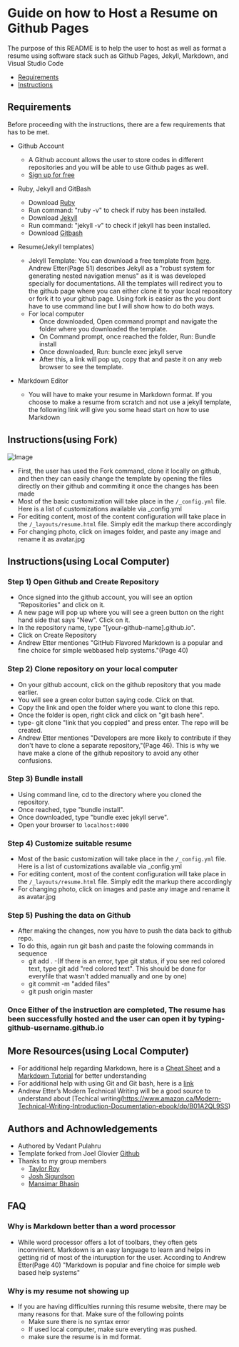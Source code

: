 
# Guide on how to Host a Resume on Github Pages

The purpose of this README is to help the user to host as well as format a resume using software stack such as Github Pages, Jekyll, Markdown, and Visual Studio Code

- [Requirements](#Requirements)
- [Instructions](#instructions)


## Requirements
Before proceeding with the instructions, there are a few requirements that has to be met.

- Github Account
  - A Github account allows the user to store codes in different repositories and you will be able to use Github pages as well.
  - [Sign up for free](https://www.github.com/)
 
- Ruby, Jekyll and GitBash
  - Download [Ruby](https://www.ruby-lang.org/en/downloads/)
  - Run command: "ruby -v" to check if ruby has been installed.
  - Download [Jekyll](https://jekyllrb.com/docs/installation/)
  - Run command: "jekyll -v" to check if jekyll has been installed.
  - Download [Gitbash](https://git-scm.com/downloads)
  
- Resume(Jekyll templates)
  - Jekyll Template: You can download a free template from [here](https://jekyllthemes.io/free). Andrew Etter(Page 51) describes Jekyll as a "robust system for generating nested navigation menus" as it is was developed specially for documentations. All the templates will redirect you to the github page where you can either clone it to your local repository or fork it to your github page. Using fork is easier as the you dont have to use command line but I will show how to do both ways.
  - For local computer
    - Once downloaded, Open command prompt and navigate the folder where you downloaded the template.
    - On Command prompt, once reached the folder, Run: Bundle install
    - Once downloaded, Run: buncle exec jekyll serve
    - After this, a link will pop up, copy that and paste it on any web browser to see the template.

- Markdown Editor
  - You will have to make your resume in Markdown format. If you choose to make a resume from scratch and not use a jekyll template, the following link will give you some head start on how to use Markdown
  

## Instructions(using Fork)
![Image](https://github.com/Vedant1206/Vedant1206.github.io/blob/gh-pages/images/Recording%202022-11-01%20at%2017.05.04.gif)

- First, the user has used the Fork command, clone it locally on github, and then they can easily change the template by opening the files directly on their github and commiting it once the changes has been made
- Most of the basic customization will take place in the `/_config.yml` file. Here is a list of customizations available via _config.yml
- For editing content, most of the content configuration will take place in the `/_layouts/resume.html` file. Simply edit the markup there accordingly
- For changing photo, click on images folder, and paste any image and rename it as avatar.jpg

## Instructions(using Local Computer)

### Step 1) Open Github and Create Repository
- Once signed into the github account, you will see an option "Repositories" and click on it.
- A new page will pop up where you will see a green button on the right hand side that says "New". Click on it.
- In the repository name, type "[your-github-name].github.io".
- Click on Create Repository
- Andrew Etter mentiones "GitHub Flavored Markdown is a popular and fine choice for simple webbased help systems."(Page 40)

### Step 2) Clone repository on your local computer
- On your github account, click on the github repository that you made earlier.
- You will see a green color button saying code. Click on that. 
- Copy the link and open the folder where you want to clone this repo.
- Once the folder is open, right click and click on "git bash here".
- type- git clone "link that you coppied" and press enter. The repo will be created.
- Andrew Etter mentiones "Developers are more likely to contribute if they don't have to clone a separate repository,"(Page 46). This is why we have make a clone of the github repository to avoid any other confusions. 


### Step 3) Bundle install
- Using command line, cd to the directory where you cloned the repository.
- Once reached, type "bundle install".
- Once downloaded, type "bundle exec jekyll serve".
- Open your browser to `localhost:4000`

### Step 4) Customize suitable resume
- Most of the basic customization will take place in the `/_config.yml` file. Here is a list of customizations available via _config.yml
- For editing content, most of the content configuration will take place in the `/_layouts/resume.html` file. Simply edit the markup there accordingly
- For changing photo, click on images and paste any image and rename it as avatar.jpg

### Step 5) Pushing the data on Github
- After making the changes, now you have to push the data back to github repo. 
- To do this, again run git bash and paste the folowing commands in sequence
  - git add .
    -(If there is an error, type git status, if you see red colored text, type git add "red colored text". This should be done for everyfile that wasn't added manually and one by one)
  - git commit -m "added files"
  - git push origin master

### Once Either of the instruction are completed, The resume has been successfully hosted and the user can open it by typing- github-username.github.io 

## More Resources(using Local Computer)
- For additional help regarding Markdown, here is a [Cheat Sheet](https://www.markdownguide.org/cheat-sheet/) and a [Markdown Tutorial](https://www.markdowntutorial.com/) for better understanding
- For additional help with using Git and Git bash, here is a [link](https://www.youtube.com/watch?v=USjZcfj8yxE)
- Andrew Etter’s Modern Technical Writing will be a good source to understand about [Techical writing(https://www.amazon.ca/Modern-Technical-Writing-Introduction-Documentation-ebook/dp/B01A2QL9SS)

## Authors and Achnowledgements
- Authored by Vedant Pulahru
- Template forked from Joel Glovier [Github](https://github.com/jglovier)
- Thanks to my group members
  - [Taylor Roy](https://github.com/TayRoy)
  - [Josh Sigurdson](https://github.com/joshsig)
  - [Mansimar Bhasin](https://github.com/mansimars)

## FAQ
### Why is Markdown better than a word processor
- While word processor offers a lot of toolbars, they often gets inconvinient. Markdown is an easy language to learn and helps in getting rid of most of the inturuption for the user. According to Andrew Etter(Page 40) "Markdown is popular and fine choice for simple web based help systems" 
### Why is my resume not showing up
- If you are having difficulties running this resume website, there may be many reasons for that. Make sure of the following points
  - Make sure there is no syntax error
  - If used local computer, make sure everyting was pushed.
  - make sure the resume is in md format.
